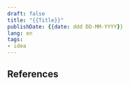 ```yaml
---
draft: false
title: "{{Title}}"
publishDate: {{date: ddd DD-MM-YYYY}}
lang: en
tags:
- idea
---
```




## References

